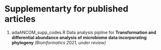 # Supplementarty for published articles

1. adaANCOM_supp_codes.R Data analysis pipline for **Transformation and differential abundance analysis of microbiome data incorporating phylogeny** _(Bioinformatics 2021, under review)_
